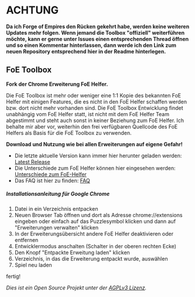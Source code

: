 # ACHTUNG
**Da ich Forge of Empires den Rücken gekehrt habe, werden keine weiteren Updates mehr folgen. Wenn jemand die Toolbox "offiziell" weiterführen möchte, kann er gerne unter Issues einen entsprechenden Thread öffnen und so einen Kommentar hinterlassen, dann werde ich den Link zum neuen Repository entsprechend hier in der Readme hinterlegen.**

## FoE Toolbox
**Fork der Chrome Erweiterung FoE Helfer.**

Die FoE Toolbox ist mehr oder weniger eine 1:1 Kopie des bekannten FoE Helfer mit einigen Features, die es nicht in den FoE Helfer schaffen werden bzw. dort nicht mehr vorhanden sind. Die FoE Toolbox Entwicklung findet unabhängig vom FoE Helfer statt, ist nicht mit dem FoE Helfer Team abgestimmt und steht auch sonst in keiner Beziehung zum FoE Helfer. Ich behalte mir aber vor, weiterhin den frei verfügbaren Quellcode des FoE Helfers als Basis für die FoE Toolbox zu verwenden.

**Download und Nutzung wie bei allen Erweiterungen auf eigene Gefahr!**

* Die letzte aktuelle Version kann immer hier herunter geladen werden: [Latest Release](https://github.com/sdn-br/foe-toolbox/releases/latest)
* Die Unterschiede zum FoE Helfer können hier eingesehen werden: [Unterschiede zum FoE-Helfer](https://github.com/sdn-br/foe-toolbox/wiki/Unterschiede-zum-FoE-Helfer)
* Das FAQ ist hier zu finden: [FAQ](https://github.com/sdn-br/foe-toolbox/wiki/FAQ)

##### Installationsanleitung für Google Chrome

1. Datei in ein Verzeichnis entpacken
2. Neuen Browser Tab öffnen und dort als Adresse chrome://extensions eingeben oder einfach auf das Puzzlesymbol klicken und dann auf "Erweiterungen verwalten" klicken
3. In der Erweiterungsübersicht andere FoE Helfer deaktivieren oder entfernen
4. Entwicklermodus anschalten (Schalter in der oberen rechten Ecke)
5. Den Knopf "Entpackte Erweitung laden" klicken
6. Verzeichnis, in das die Erweiterung entpackt wurde, auswählen
7. Spiel neu laden

fertig!

_Dies ist ein Open Source Projekt unter der [AGPLv3 Lizenz](LICENSE.md)._
